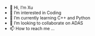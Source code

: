 - 👋 Hi, I’m Xu
- 👀 I’m interested in Coding
- 🌱 I’m currently learning C++ and Python
- 💞️ I’m looking to collaborate on ADAS
- 📫 How to reach me ...

<!---
Reset2021from32/Reset2021from32 is a ✨ special ✨ repository because its `README.md` (this file) appears on your GitHub profile.
You can click the Preview link to take a look at your changes.
--->
